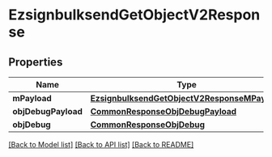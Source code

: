 # EzsignbulksendGetObjectV2Response

## Properties
Name | Type | Description | Notes
------------ | ------------- | ------------- | -------------
**mPayload** | [**EzsignbulksendGetObjectV2ResponseMPayload**](EzsignbulksendGetObjectV2ResponseMPayload.md) |  | 
**objDebugPayload** | [**CommonResponseObjDebugPayload**](CommonResponseObjDebugPayload.md) |  | [optional] 
**objDebug** | [**CommonResponseObjDebug**](CommonResponseObjDebug.md) |  | [optional] 

[[Back to Model list]](../README.md#documentation-for-models) [[Back to API list]](../README.md#documentation-for-api-endpoints) [[Back to README]](../README.md)


